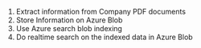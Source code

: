 1) Extract information from Company PDF documents
2) Store Information on Azure Blob
3) Use Azure search blob indexing
4) Do realtime search on the indexed data in Azure Blob
